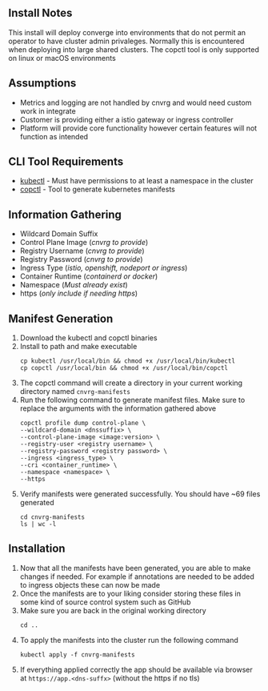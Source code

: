 ## Install Notes
This install will deploy converge into environments that do not permit an operator
to have cluster admin privaleges. Normally this is encountered when deploying into
large shared clusters. The copctl tool is only supported on linux or macOS environments

## Assumptions
- Metrics and logging are not handled by cnvrg and would need custom work in integrate
- Customer is providing either a istio gateway or ingress controller
- Platform will provide core functionality however certain features will not
function as intended

## CLI Tool Requirements
- [kubectl](https://kubernetes.io/docs/tasks/tools/) - Must have permissions to
at least a namespace in the cluster
- [copctl](https://github.com/AccessibleAI/cnvrg-operator/releases/tag/4.3.6-DEV-14449-export-manifests-cli) -
Tool to generate kubernetes manifests

## Information Gathering
- Wildcard Domain Suffix
- Control Plane Image (*cnvrg to provide*)
- Registry Username (*cnvrg to provide*)
- Registry Password (*cnvrg to provide*)
- Ingress Type (*istio, openshift, nodeport or ingress*)
- Container Runtime (*containerd or docker*)
- Namespace (*Must already exist*)
- https (*only include if needing https*)

## Manifest Generation
1. Download the kubectl and copctl binaries
2. Install to path and make executable
    ```
    cp kubectl /usr/local/bin && chmod +x /usr/local/bin/kubectl
    cp copctl /usr/local/bin && chmod +x /usr/local/bin/copctl
    ```
3. The copctl command will create a directory in your current working directory named
`cnvrg-manifests`
4. Run the following command to generate manifest files. Make sure to replace the
arguments with the information gathered above
    ```
    copctl profile dump control-plane \
    --wildcard-domain <dnssuffix> \
    --control-plane-image <image:version> \
    --registry-user <registry username> \
    --registry-password <registry password> \
    --ingress <ingress_type> \
    --cri <container_runtime> \
    --namespace <namespace> \
    --https
    ```
4. Verify manifests were generated successfully. You should have ~69 files generated
    ```
    cd cnvrg-manifests
    ls | wc -l
    ```

## Installation
1. Now that all the manifests have been generated, you are able to make changes
if needed. For example if annotations are needed to be added to ingress objects
these can now be made
2. Once the manifests are to your liking consider storing these files in some kind
of source control system such as GitHub
3. Make sure you are back in the original working directory
    ```
    cd ..
    ```
4. To apply the manifests into the cluster run the following command
    ```
    kubectl apply -f cnvrg-manifests
    ```
5. If everything applied correctly the app should be available via browser at
`https://app.<dns-suffx>` (without the https if no tls)
